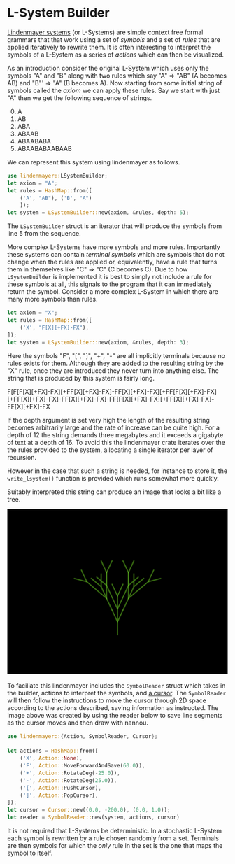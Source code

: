 L-System Builder
================

[Lindenmayer systems](https://en.wikipedia.org/wiki/L-system) (or L-Systems) are simple context free formal grammars that that work using a set of *symbols* and a set of *rules* that are applied iteratively to rewrite them. It is often interesting to interpret the symbols of a L-System as a series of *actions* which can then be visualized.

As an introduction consider the original L-System which uses only the symbols "A" and "B" along with two rules which say "A" ⇒ "AB" (A becomes AB) and "B"' ⇒ "A" (B becomes A). Now starting from some initial string of symbols called the *axiom* we can apply these rules. Say we start with just "A" then we get the following sequence of strings.

0. A
1. AB
2. ABA
3. ABAAB
4. ABAABABA
5. ABAABABAABAAB

We can represent this system using lindenmayer as follows.

```rust
use lindenmayer::LSystemBuilder;
let axiom = "A";
let rules = HashMap::from([
    ('A', "AB"), ('B', "A")
    ]);
let system = LSystemBuilder::new(axiom, &rules, depth: 5);
```

The `LSystemBuilder` struct is an iterator that will produce the symbols from line 5 from the sequence.

More complex L-Systems have more symbols and more rules. Importantly these systems can contain *terminal symbols* which are symbols that do not change when the rules are applied or, equivalently, have a rule that turns them in themselves like "C" ⇒ "C" (C becomes C). Due to how `LSystemBuilder` is implemented it is best to simply not include a rule for these symbols at all, this signals to the program that it can immediately return the symbol. Consider a more complex L-System in which there are many more symbols than rules.

```rust
let axiom = "X";
let rules = HashMap::from([
    ('X', "F[X][+FX]-FX"), 
]);
let system = LSystemBuilder::new(axiom, &rules, depth: 3);
```

Here the symbols "F", "[", "]", "+", "-" are all implicitly terminals because no rules exists for them. Although they are added to the resulting string by the "X" rule, once they are introduced they never turn into anything else. The string that is produced by this system is fairly long.

F[F[F[X][+FX]-FX][+FF[X][+FX]-FX]-FF[X][+FX]-FX][+FF[F[X][+FX]-FX][+FF[X][+FX]-FX]-FF[X][+FX]-FX]-FF[F[X][+FX]-FX][+FF[X][+FX]-FX]-FF[X][+FX]-FX

If the depth argument is set very high the length of the resulting string becomes arbitrarily large and the rate of increase can be quite high. For a depth of 12 the string demands three megabytes and it exceeds a gigabyte of text at a depth of 16. To avoid this the lindenmayer crate iterates over the the rules provided to the system, allocating a single iterator per layer of recursion.

However in the case that such a string is needed, for instance to store it, the `write_lsystem()` function is provided which runs somewhat more quickly.



Suitably interpreted this string can produce an image that looks a bit like a tree.

![created with lindenmayer and nannou](https://github.com/SymmetricChaos/lindenmayer/blob/master/tree.png)

To faciliate this lindenmayer includes the `SymbolReader` struct which takes in the builder, actions to interpret the symbols, and [a cursor](https://en.wikipedia.org/wiki/Turtle_graphics). The `SymbolReader` will then follow the instructions to move the cursor through 2D space according to the actions described, saving information as instructed. The image above was created by using the reader below to save line segments as the cursor moves and then draw with nannou.

```rust
use lindenmayer::{Action, SymbolReader, Cursor};

let actions = HashMap::from([
    ('X', Action::None),
    ('F', Action::MoveForwardAndSave(60.0)),
    ('+', Action::RotateDeg(-25.0)),
    ('-', Action::RotateDeg(25.0)),
    ('[', Action::PushCursor),
    (']', Action::PopCursor),
]);
let cursor = Cursor::new((0.0, -200.0), (0.0, 1.0));
let reader = SymbolReader::new(system, actions, cursor)
```

It is not required that L-Systems be deterministic. In a stochastic L-System each symbol is rewritten by a rule chosen randomly from a set. Terminals are then symbols for which the *only* rule in the set is the one that maps the symbol to itself.
